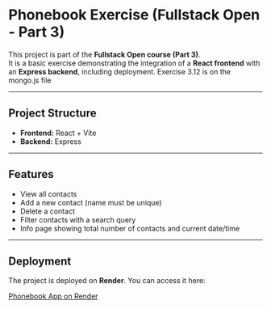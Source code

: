 # Phonebook Exercise (Fullstack Open - Part 3)

This project is part of the **Fullstack Open course (Part 3)**.  
It is a basic exercise demonstrating the integration of a **React frontend** with an **Express backend**, including deployment.
Exercise 3.12 is on the mongo.js file

---

## Project Structure

- **Frontend:** React + Vite
- **Backend:** Express

---

## Features

- View all contacts
- Add a new contact (name must be unique)
- Delete a contact
- Filter contacts with a search query
- Info page showing total number of contacts and current date/time

---

## Deployment

The project is deployed on **Render**. You can access it here:

[Phonebook App on Render](https://fullstack-open-zava.onrender.com)
